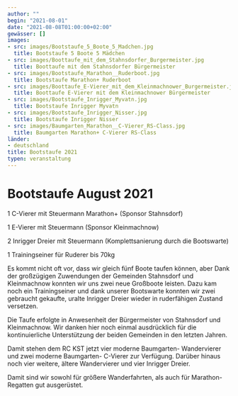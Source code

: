 ```yaml
---
author: ""
begin: "2021-08-01"
date: "2021-08-08T01:00:00+02:00"
gewässer: []
images:
- src: images/Bootstaufe_5_Boote_5_Madchen.jpg
  title: Bootstaufe 5 Boote 5 Mädchen
- src: images/Boottaufe_mit_dem_Stahnsdorfer_Burgermeister.jpg
  title: Boottaufe mit dem Stahnsdorfer Bürgermeister
- src: images/Bootstaufe_Marathon__Ruderboot.jpg
  title: Bootstaufe Marathon+ Ruderboot
- src: images/Boottaufe_E-Vierer_mit_dem_Kleinmachnower_Burgermeister.jpg
  title: Boottaufe E-Vierer mit dem Kleinmachnower Bürgermeister
- src: images/Bootstaufe_Inrigger_Myvatn.jpg
  title: Bootstaufe Inrigger Myvatn
- src: images/Bootstaufe_Inrigger_Nisser.jpg
  title: Bootstaufe Inrigger Nisser
- src: images/Baumgarten_Marathon__C-Vierer_RS-Class.jpg
  title: Baumgarten Marathon+ C-Vierer RS-Class
länder:
- deutschland
title: Bootstaufe 2021
typen: veranstaltung
---
```



# Bootstaufe August 2021


1 C-Vierer mit Steuermann Marathon+ (Sponsor Stahnsdorf)

1 E-Vierer mit Steuermann (Sponsor Kleinmachnow)

2 Inrigger Dreier mit Steuermann (Komplettsanierung durch die Bootswarte)

1 Trainingseiner für Ruderer bis 70kg

Es kommt nicht oft vor, dass wir gleich fünf Boote taufen können, aber Dank der großzügigen Zuwendungen der Gemeinden Stahnsdorf und Kleinmachnow konnten wir uns zwei neue Großboote leisten. Dazu kam noch ein Trainingseiner und dank unserer Bootswarte konnten wir zwei gebraucht gekaufte, uralte Inrigger Dreier wieder in ruderfähigen Zustand versetzen.

Die Taufe erfolgte in Anwesenheit der Bürgermeister von Stahnsdorf und Kleinmachnow. Wir danken hier noch einmal ausdrücklich für die kontinuierliche Unterstützung der beiden Gemeinden in den letzten Jahren.

Damit stehen dem RC KST jetzt vier moderne Baumgarten- Wandervierer und zwei moderne Baumgarten- C-Vierer zur Verfügung. Darüber hinaus noch vier weitere, ältere Wandervierer und vier Inrigger Dreier.

Damit sind wir sowohl für größere Wanderfahrten, als auch für Marathon- Regatten gut ausgerüstet.
